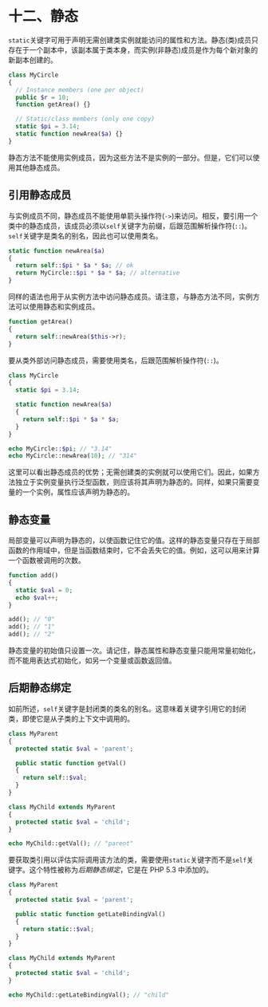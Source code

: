 # 十二、静态

`static`关键字可用于声明无需创建类实例就能访问的属性和方法。静态(类)成员只存在于一个副本中，该副本属于类本身，而实例(非静态)成员是作为每个新对象的新副本创建的。

```php
class MyCircle
{
  // Instance members (one per object)
  public $r = 10;
  function getArea() {}

  // Static/class members (only one copy)
  static $pi = 3.14;
  static function newArea($a) {}
}

```

静态方法不能使用实例成员，因为这些方法不是实例的一部分。但是，它们可以使用其他静态成员。

## 引用静态成员

与实例成员不同，静态成员不能使用单箭头操作符(`->`)来访问。相反，要引用一个类中的静态成员，该成员必须以`self`关键字为前缀，后跟范围解析操作符(`::`)。`self`关键字是类名的别名，因此也可以使用类名。

```php
static function newArea($a)
{
  return self::$pi * $a * $a; // ok
  return MyCircle::$pi * $a * $a; // alternative
}

```

同样的语法也用于从实例方法中访问静态成员。请注意，与静态方法不同，实例方法可以使用静态和实例成员。

```php
function getArea()
{
  return self::newArea($this->r);
}

```

要从类外部访问静态成员，需要使用类名，后跟范围解析操作符(`::`)。

```php
class MyCircle
{
  static $pi = 3.14;

  static function newArea($a)
  {
    return self::$pi * $a * $a;
  }
}

echo MyCircle::$pi; // "3.14"
echo MyCircle::newArea(10); // "314"

```

这里可以看出静态成员的优势；无需创建类的实例就可以使用它们。因此，如果方法独立于实例变量执行泛型函数，则应该将其声明为静态的。同样，如果只需要变量的一个实例，属性应该声明为静态的。

## 静态变量

局部变量可以声明为静态的，以使函数记住它的值。这样的静态变量只存在于局部函数的作用域中，但是当函数结束时，它不会丢失它的值。例如，这可以用来计算一个函数被调用的次数。

```php
function add()
{
  static $val = 0;
  echo $val++;
}

add(); // "0"
add(); // "1"
add(); // "2"

```

静态变量的初始值只设置一次。请记住，静态属性和静态变量只能用常量初始化，而不能用表达式初始化，如另一个变量或函数返回值。

## 后期静态绑定

如前所述，`self`关键字是封闭类的类名的别名。这意味着关键字引用它的封闭类，即使它是从子类的上下文中调用的。

```php
class MyParent
{
  protected static $val = 'parent';

  public static function getVal()
  {
    return self::$val;
  }
}

class MyChild extends MyParent
{
  protected static $val = 'child';
}

echo MyChild::getVal(); // "parent"

```

要获取类引用以评估实际调用该方法的类，需要使用`static`关键字而不是`self`关键字。这个特性被称为*后期静态绑定*，它是在 PHP 5.3 中添加的。

```php
class MyParent
{
  protected static $val = 'parent';

  public static function getLateBindingVal()
  {
    return static::$val;
  }
}

class MyChild extends MyParent
{
  protected static $val = 'child';
}

echo MyChild::getLateBindingVal(); // "child"

```